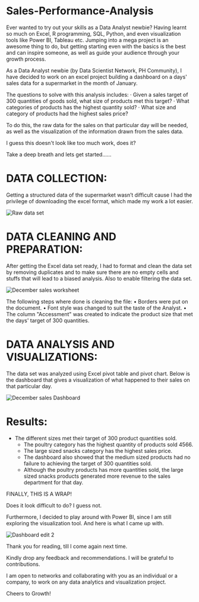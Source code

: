 # Sales-Performance-Analysis

Ever wanted to try out your skills as a Data Analyst newbie? Having learnt so much on Excel, R programming, SQL, Python, and even visualization tools like Power BI, Tableau etc. Jumping into a  mega project is an awesome thing to do, but getting starting even with the basics is the best and can inspire someone, as well as guide your audience through your growth process.

As a Data Analyst newbie (by Data Scientist Network, PH Community), I have decided to work on an excel project building a dashboard on a days' sales data for a supermarket in the month of January.

The questions to solve with this analysis includes:
	· Given a sales target of 300 quantities of goods sold, what size of products met this target?
	· What categories of products has the highest quantity sold?
	· What size and category of products had the highest sales price?
 
To do this, the raw data for the sales on that particular day will be needed, as well as the visualization of the information drawn from the sales data.

I guess this doesn't look like too much work, does it?

Take a deep breath and lets get started……

# DATA COLLECTION:

Getting a structured data of the supermarket wasn’t difficult cause I had the privilege of downloading the excel format, which made my work a lot easier.

![Raw data set](https://github.com/Emmanuel-Uduma/Sales-Performance-Analysis/assets/118278584/cb62b08f-86ef-4cae-87ed-f2e7eb841a64)
			                        

# DATA CLEANING AND PREPARATION:

After getting the Excel data set ready, I had to format and clean the data set by removing duplicates and to make sure there are no empty cells and stuffs that will lead to a biased analysis. Also to enable filtering the data set.

![December sales worksheet](https://github.com/Emmanuel-Uduma/Sales-Performance-Analysis/assets/118278584/941eb7b9-f643-4bca-b15c-86631d93b29f)
		                         
 
The following steps where done is cleaning the file:
	• Borders were put on the document.
	• Font style was changed to suit the taste of the Analyst.
	• The column "Accessment" was created to indicate the product size that met the days' target of 300 quantities.

# DATA ANALYSIS AND VISUALIZATIONS:

The data set was analyzed using Excel pivot table and pivot chart. Below is the dashboard that gives a visualization of what happened to their sales on that particular day.

![December sales Dashboard](https://github.com/Emmanuel-Uduma/Sales-Performance-Analysis/assets/118278584/553de947-d775-4da1-9e88-7613333d2528)


# Results:
	
  - The different sizes met their target of 300 product quantities sold.
	- The poultry category has the highest quantity of products sold 4566.
	- The large sized snacks category has the highest sales price.
	- The dashboard also showed that the medium sized products had no failure to achieving the target of 300 quantities sold.
	- Although the poultry products has more quantities sold, the large sized snacks products generated more revenue to the sales department for that day. 

FINALLY, THIS IS A WRAP!

Does it look difficult to do? I guess not.

Furthermore, I decided to play around with Power BI, since I am still exploring the visualization tool. And here is what I came up with.

![Dashboard edit 2](https://github.com/Emmanuel-Uduma/Sales-Performance-Analysis/assets/118278584/5c1b9fdf-14ee-42e2-9885-1cec4331a28d)


Thank you for reading, till I come again next time.

Kindly drop any feedback and recommendations. I will be grateful to contributions.

I am open to networks and collaborating with you as an individual or a company, to work on any data analytics and visualization project.

Cheers to Growth!

